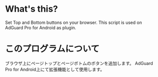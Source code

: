 # What's this?
Set Top and Bottom buttons on your browser.
This script is used on AdGuard Pro for Android as plugin.

# このプログラムについて
ブラウザ上にページトップとページボトムのボタンを追加します。
AdGuard Pro for Android上にて拡張機能として使用します。
